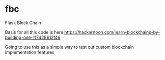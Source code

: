 # fbc
Flask Block Chain

Basis for all this code is here https://hackernoon.com/learn-blockchains-by-building-one-117428612f46

Going to use this as a simple way to test out custom blockchain implementation features
